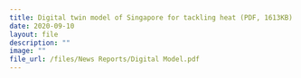 ```yaml
---
title: Digital twin model of Singapore for tackling heat (PDF, 1613KB)
date: 2020-09-10
layout: file
description: ""
image: ""
file_url: /files/News Reports/Digital Model.pdf
---
```



